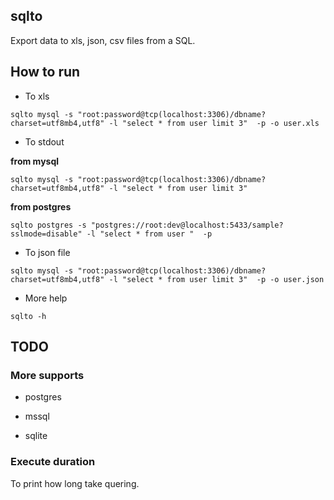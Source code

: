 sqlto
--------

Export data to xls, json, csv files from a SQL.

## How to run

- To xls

`sqlto mysql -s "root:password@tcp(localhost:3306)/dbname?charset=utf8mb4,utf8" -l "select * from user limit 3"  -p -o user.xls`

- To stdout

**from mysql**

`sqlto mysql -s "root:password@tcp(localhost:3306)/dbname?charset=utf8mb4,utf8" -l "select * from user limit 3"`

**from postgres**

`sqlto postgres -s "postgres://root:dev@localhost:5433/sample?sslmode=disable" -l "select * from user "  -p`

- To json file

`sqlto mysql -s "root:password@tcp(localhost:3306)/dbname?charset=utf8mb4,utf8" -l "select * from user limit 3"  -p -o user.json`

- More help

`sqlto -h`

## TODO

### More supports

- postgres

- mssql

- sqlite

### Execute duration

To print how long take quering.